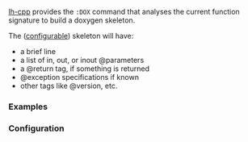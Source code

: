 [lh-cpp](lhCpp.md) provides the ` :DOX ` command that analyses the current function signature to build a doxygen skeleton.

The ([configurable](#Configuration.md)) skeleton will have:
  * a brief line
  * a list of in, out, or inout @parameters
  * a @return tag, if something is returned
  * @exception specifications if known
  * other tags like @version, etc.


### Examples ###


### Configuration ###